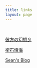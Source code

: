 ```yaml
---
title: links
layout: page
---
```



</br>


[彼方の幻想乡](http://blog.0w0.so/)

[衔石填海](http://helloqiji.com)

[Sean's Blog](http://seanran.me)
